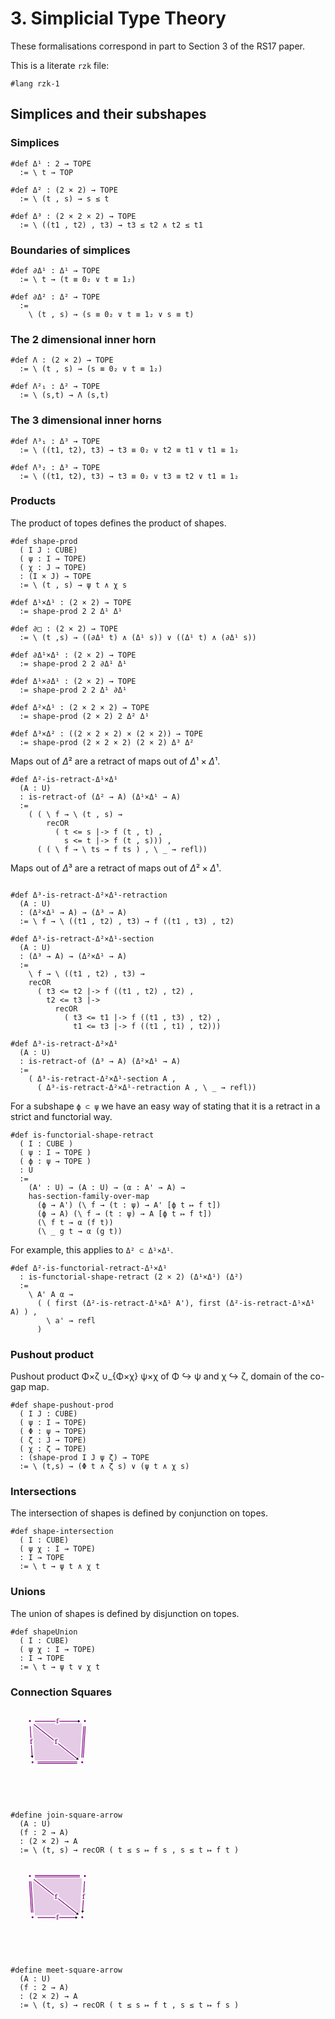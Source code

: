 # 3. Simplicial Type Theory

These formalisations correspond in part to Section 3 of the RS17 paper.

This is a literate `rzk` file:

```rzk
#lang rzk-1
```

## Simplices and their subshapes

### Simplices

```rzk title="The 1-simplex"
#def Δ¹ : 2 → TOPE
  := \ t → TOP
```

```rzk title="The 2-simplex"
#def Δ² : (2 × 2) → TOPE
  := \ (t , s) → s ≤ t
```

```rzk title="The 3-simplex"
#def Δ³ : (2 × 2 × 2) → TOPE
  := \ ((t1 , t2) , t3) → t3 ≤ t2 ∧ t2 ≤ t1
```

### Boundaries of simplices

```rzk title="The boundary of a 1-simplex"
#def ∂Δ¹ : Δ¹ → TOPE
  := \ t → (t ≡ 0₂ ∨ t ≡ 1₂)
```

```rzk title="The boundary of a 2-simplex"
#def ∂Δ² : Δ² → TOPE
  :=
    \ (t , s) → (s ≡ 0₂ ∨ t ≡ 1₂ ∨ s ≡ t)
```

### The 2 dimensional inner horn

```rzk
#def Λ : (2 × 2) → TOPE
  := \ (t , s) → (s ≡ 0₂ ∨ t ≡ 1₂)

#def Λ²₁ : Δ² → TOPE
  := \ (s,t) → Λ (s,t)
```

### The 3 dimensional inner horns

```rzk
#def Λ³₁ : Δ³ → TOPE
  := \ ((t1, t2), t3) → t3 ≡ 0₂ ∨ t2 ≡ t1 ∨ t1 ≡ 1₂

#def Λ³₂ : Δ³ → TOPE
  := \ ((t1, t2), t3) → t3 ≡ 0₂ ∨ t3 ≡ t2 ∨ t1 ≡ 1₂
```

### Products

The product of topes defines the product of shapes.

```rzk
#def shape-prod
  ( I J : CUBE)
  ( ψ : I → TOPE)
  ( χ : J → TOPE)
  : (I × J) → TOPE
  := \ (t , s) → ψ t ∧ χ s
```

```rzk title="The square as a product"
#def Δ¹×Δ¹ : (2 × 2) → TOPE
  := shape-prod 2 2 Δ¹ Δ¹
```

```rzk title="The total boundary of the square"
#def ∂□ : (2 × 2) → TOPE
  := \ (t ,s) → ((∂Δ¹ t) ∧ (Δ¹ s)) ∨ ((Δ¹ t) ∧ (∂Δ¹ s))
```

```rzk title="The vertical boundary of the square"
#def ∂Δ¹×Δ¹ : (2 × 2) → TOPE
  := shape-prod 2 2 ∂Δ¹ Δ¹
```

```rzk title="The horizontal boundary of the square"
#def Δ¹×∂Δ¹ : (2 × 2) → TOPE
  := shape-prod 2 2 Δ¹ ∂Δ¹
```

```rzk title="The prism from a 2-simplex in an arrow type"
#def Δ²×Δ¹ : (2 × 2 × 2) → TOPE
  := shape-prod (2 × 2) 2 Δ² Δ¹
```

```rzk
#def Δ³×Δ² : ((2 × 2 × 2) × (2 × 2)) → TOPE
  := shape-prod (2 × 2 × 2) (2 × 2) Δ³ Δ²
```

Maps out of $Δ²$ are a retract of maps out of $Δ¹×Δ¹$.

```rzk title="RS17, Proposition 3.6"
#def Δ²-is-retract-Δ¹×Δ¹
  (A : U)
  : is-retract-of (Δ² → A) (Δ¹×Δ¹ → A)
  :=
    ( ( \ f → \ (t , s) →
        recOR
          ( t <= s |-> f (t , t) ,
            s <= t |-> f (t , s))) ,
      ( ( \ f → \ ts → f ts ) , \ _ → refl))
```

Maps out of $Δ³$ are a retract of maps out of $Δ²×Δ¹$.

```rzk title="RS17, Proposition 3.7"

#def Δ³-is-retract-Δ²×Δ¹-retraction
  (A : U)
  : (Δ²×Δ¹ → A) → (Δ³ → A)
  := \ f → \ ((t1 , t2) , t3) → f ((t1 , t3) , t2)

#def Δ³-is-retract-Δ²×Δ¹-section
  (A : U)
  : (Δ³ → A) → (Δ²×Δ¹ → A)
  :=
    \ f → \ ((t1 , t2) , t3) →
    recOR
      ( t3 <= t2 |-> f ((t1 , t2) , t2) ,
        t2 <= t3 |->
          recOR
            ( t3 <= t1 |-> f ((t1 , t3) , t2) ,
              t1 <= t3 |-> f ((t1 , t1) , t2)))

#def Δ³-is-retract-Δ²×Δ¹
  (A : U)
  : is-retract-of (Δ³ → A) (Δ²×Δ¹ → A)
  :=
    ( Δ³-is-retract-Δ²×Δ¹-section A ,
      ( Δ³-is-retract-Δ²×Δ¹-retraction A , \ _ → refl))
```

For a subshape `ϕ ⊂ ψ` we have an easy way of stating that it is a retract in a
strict and functorial way.

```rzk
#def is-functorial-shape-retract
  ( I : CUBE )
  ( ψ : I → TOPE )
  ( ϕ : ψ → TOPE )
  : U
  :=
    (A' : U) → (A : U) → (α : A' → A) →
    has-section-family-over-map
      (ϕ → A') (\ f → (t : ψ) → A' [ϕ t ↦ f t])
      (ϕ → A) (\ f → (t : ψ) → A [ϕ t ↦ f t])
      (\ f t → α (f t))
      (\ _ g t → α (g t))
```

For example, this applies to `Δ² ⊂ Δ¹×Δ¹`.

```rzk
#def Δ²-is-functorial-retract-Δ¹×Δ¹
  : is-functorial-shape-retract (2 × 2) (Δ¹×Δ¹) (Δ²)
  :=
    \ A' A α →
      ( ( first (Δ²-is-retract-Δ¹×Δ¹ A'), first (Δ²-is-retract-Δ¹×Δ¹ A) ) ,
        \ a' → refl
      )
```

### Pushout product

Pushout product Φ×ζ ∪\_{Φ×χ} ψ×χ of Φ ↪ ψ and χ ↪ ζ, domain of the co-gap map.

```rzk
#def shape-pushout-prod
  ( I J : CUBE)
  ( ψ : I → TOPE)
  ( Φ : ψ → TOPE)
  ( ζ : J → TOPE)
  ( χ : ζ → TOPE)
  : (shape-prod I J ψ ζ) → TOPE
  := \ (t,s) → (Φ t ∧ ζ s) ∨ (ψ t ∧ χ s)
```

### Intersections

The intersection of shapes is defined by conjunction on topes.

```rzk
#def shape-intersection
  ( I : CUBE)
  ( ψ χ : I → TOPE)
  : I → TOPE
  := \ t → ψ t ∧ χ t
```

### Unions

The union of shapes is defined by disjunction on topes.

```rzk
#def shapeUnion
  ( I : CUBE)
  ( ψ χ : I → TOPE)
  : I → TOPE
  := \ t → ψ t ∨ χ t
```

### Connection Squares

<!-- This is manually adjusted diagram (hopefully fully supported in the future by rzk) -->
<svg class="rzk-render" viewBox="-175 -100 350 375" width="150" height="150">
  <path d="M -99.0358460500274 -31.444756515260025 L -89.86020976982607 109.04996702489628 L 78.85622687537837 109.04996702489628 Z" style="fill: purple; opacity: 0.2"><title>f</title></path>
  <text x="-36.6799429814917" y="62.21839251151084" fill="purple" stroke="white" stroke-width="10" stroke-opacity=".8" paint-order="stroke"></text>
  <path d="M -88.57160646618001 -39.70915201762215 L 98.4961027394271 -39.70915201762215 L 89.32046645922577 100.78557152253414 Z" style="fill: purple; opacity: 0.2"><title>f</title></path>
  <text x="33.08165424415762" y="7.122422495763279" fill="purple" stroke="white" stroke-width="10" stroke-opacity=".8" paint-order="stroke"></text>
  <polyline points="-108.73641627786154,-28.016064827507464 -100.54837539908667,97.35687983478158" stroke="purple" stroke-width="3" marker-end="url(#arrow)"><title>f</title></polyline>
  <text x="-104.6423958384741" y="34.67040750363706" fill="purple" stroke="white" stroke-width="10" stroke-opacity=".8" paint-order="stroke">f</text>
  <polyline points="-90.03982894447489,-47.97354751998429 90.03982894447466,-47.97354751998429" stroke="purple" stroke-width="3" marker-end="url(#arrow)"><title>f</title></polyline>
  <text x="-1.1368683772161603e-13" y="-47.97354751998429" fill="purple" stroke="white" stroke-width="10" stroke-opacity=".8" paint-order="stroke">f</text>
  <polyline points="-94.34447446980596,-35.57774791227483 83.54960825780415,104.91856291954896" stroke="purple" stroke-width="3" marker-end="url(#arrow)"></polyline>
  <text x="-5.3974331060009035" y="34.670407503637065" fill="purple" stroke="white" stroke-width="10" stroke-opacity=".8" paint-order="stroke">f</text>
  <polyline points="-79.24496273247331,114.31436252725841 79.24496273247308,114.31436252725841" stroke="purple" stroke-width="3"></polyline>
  <polyline points="-79.24496273247331,120.31436252725841 79.24496273247308,120.31436252725841" stroke="purple" stroke-width="3"></polyline>
  <text x="-1.1368683772161603e-13" y="117.31436252725841" fill="purple" stroke="white" stroke-width="10" stroke-opacity=".8" paint-order="stroke"></text>
  <polyline points="105.73641627786131,-28.016064827507464  97.54837539908644,97.35687983478158" stroke="purple" stroke-width="3"></polyline>
  <polyline points="111.73641627786131,-28.016064827507464 103.54837539908644,97.35687983478158" stroke="purple" stroke-width="3"></polyline>
  <text x="104.64239583847387" y="34.67040750363706" fill="purple" stroke="white" stroke-width="10" stroke-opacity=".8" paint-order="stroke"></text>
  <text x="-110.03982894447489" y="-47.97354751998429" fill="purple" stroke="white" stroke-width="10" stroke-opacity=".8" paint-order="stroke">•</text>
  <text x="-99.24496273247331" y="117.31436252725841" fill="purple" stroke="white" stroke-width="10" stroke-opacity=".8" paint-order="stroke">•</text>
  <text x="110.03982894447466" y="-47.97354751998429" fill="purple" stroke="white" stroke-width="10" stroke-opacity=".8" paint-order="stroke">•</text>
  <text x="99.24496273247308" y="117.31436252725841" fill="purple" stroke="white" stroke-width="10" stroke-opacity=".8" paint-order="stroke">•</text>
</svg>

```rzk title="RS17 Proposition 3.5(a)"
#define join-square-arrow
  (A : U)
  (f : 2 → A)
  : (2 × 2) → A
  := \ (t, s) → recOR ( t ≤ s ↦ f s , s ≤ t ↦ f t )
```

<!-- This is manually adjusted diagram (hopefully fully supported in the future by rzk) -->
<svg class="rzk-render" viewBox="-175 -100 350 375" width="150" height="150">
  <path d="M -99.0358460500274 -31.444756515260025 L -89.86020976982607 109.04996702489628 L 78.85622687537837 109.04996702489628 Z" style="fill: purple; opacity: 0.2"><title>f</title></path>
  <text x="-36.6799429814917" y="62.21839251151084" fill="purple" stroke="white" stroke-width="10" stroke-opacity=".8" paint-order="stroke"></text>
  <path d="M -88.57160646618001 -39.70915201762215 L 98.4961027394271 -39.70915201762215 L 89.32046645922577 100.78557152253414 Z" style="fill: purple; opacity: 0.2"><title>f</title></path>
  <text x="33.08165424415762" y="7.122422495763279" fill="purple" stroke="white" stroke-width="10" stroke-opacity=".8" paint-order="stroke"></text>
  <polyline points="-105.73641627786154,-28.016064827507464 -97.54837539908667,97.35687983478158" stroke="purple" stroke-width="3"></polyline>
  <polyline points="-111.73641627786154,-28.016064827507464 -103.54837539908667,97.35687983478158" stroke="purple" stroke-width="3"></polyline>
  <text x="-104.6423958384741" y="34.67040750363706" fill="purple" stroke="white" stroke-width="10" stroke-opacity=".8" paint-order="stroke"></text>
  <polyline points="-90.03982894447489,-44.97354751998429 90.03982894447466,-44.97354751998429" stroke="purple" stroke-width="3"></polyline>
  <polyline points="-90.03982894447489,-50.97354751998429 90.03982894447466,-50.97354751998429" stroke="purple" stroke-width="3"></polyline>
  <text x="-1.1368683772161603e-13" y="-47.97354751998429" fill="purple" stroke="white" stroke-width="10" stroke-opacity=".8" paint-order="stroke"></text>
  <polyline points="-94.34447446980596,-35.57774791227483 83.54960825780415,104.91856291954896" stroke="purple" stroke-width="3" marker-end="url(#arrow)"></polyline>
  <text x="-5.3974331060009035" y="34.670407503637065" fill="purple" stroke="white" stroke-width="10" stroke-opacity=".8" paint-order="stroke">f</text>
  <polyline points="-79.24496273247331,117.31436252725841 79.24496273247308,117.31436252725841" stroke="purple" stroke-width="3" marker-end="url(#arrow)"></polyline>
  <text x="-1.1368683772161603e-13" y="117.31436252725841" fill="purple" stroke="white" stroke-width="10" stroke-opacity=".8" paint-order="stroke">f</text>
  <polyline points="108.73641627786131,-28.016064827507464 100.54837539908644,97.35687983478158" stroke="purple" stroke-width="3" marker-end="url(#arrow)"></polyline>
  <text x="104.64239583847387" y="34.67040750363706" fill="purple" stroke="white" stroke-width="10" stroke-opacity=".8" paint-order="stroke">f</text>
  <text x="-110.03982894447489" y="-47.97354751998429" fill="purple" stroke="white" stroke-width="10" stroke-opacity=".8" paint-order="stroke">•</text>
  <text x="-99.24496273247331" y="117.31436252725841" fill="purple" stroke="white" stroke-width="10" stroke-opacity=".8" paint-order="stroke">•</text>
  <text x="110.03982894447466" y="-47.97354751998429" fill="purple" stroke="white" stroke-width="10" stroke-opacity=".8" paint-order="stroke">•</text>
  <text x="99.24496273247308" y="117.31436252725841" fill="purple" stroke="white" stroke-width="10" stroke-opacity=".8" paint-order="stroke">•</text>
</svg>

```rzk title="RS17 Proposition 3.5(b)"
#define meet-square-arrow
  (A : U)
  (f : 2 → A)
  : (2 × 2) → A
  := \ (t, s) → recOR ( t ≤ s ↦ f t , s ≤ t ↦ f s )
```

<!-- Definitions for the SVG images above -->
<svg width="0" height="0">
  <defs>
    <style data-bx-fonts="Noto Serif">@import url(https://fonts.googleapis.com/css2?family=Noto+Serif&display=swap);</style>
    <marker id="arrow" viewBox="0 0 10 10" refX="5" refY="5"
      markerWidth="5" markerHeight="5" orient="auto-start-reverse">
      <path d="M 0 2 L 5 5 L 0 8 z" stroke="black" fill="black" />
    </marker>
  </defs>
  <style>
    text, textPath {
      font-family: Noto Serif;
      font-size: 28px;
      dominant-baseline: middle;
      text-anchor: middle;
    }
  </style>
</svg>
